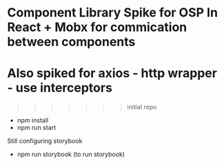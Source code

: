 
# Component Library Spike for OSP In React + Mobx for commication between components
# Also spiked for axios - http wrapper - use interceptors
>>>>>>> initial repo

- npm install
- npm run start

Still configuring storybook
- npm run storybook (to run storybook)
